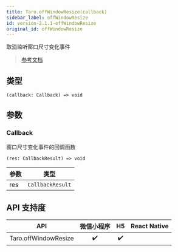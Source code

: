 ```yaml
---
title: Taro.offWindowResize(callback)
sidebar_label: offWindowResize
id: version-2.1.1-offWindowResize
original_id: offWindowResize
---
```


取消监听窗口尺寸变化事件

> [参考文档](https://developers.weixin.qq.com/miniprogram/dev/api/ui/window/wx.offWindowResize.html)

## 类型

```tsx
(callback: Callback) => void
```

## 参数

### Callback

窗口尺寸变化事件的回调函数

```tsx
(res: CallbackResult) => void
```

<table>
  <thead>
    <tr>
      <th>参数</th>
      <th>类型</th>
    </tr>
  </thead>
  <tbody>
    <tr>
      <td>res</td>
      <td><code>CallbackResult</code></td>
    </tr>
  </tbody>
</table>

## API 支持度

| API | 微信小程序 | H5 | React Native |
| :---: | :---: | :---: | :---: |
| Taro.offWindowResize | ✔️ | ✔️ |  |
